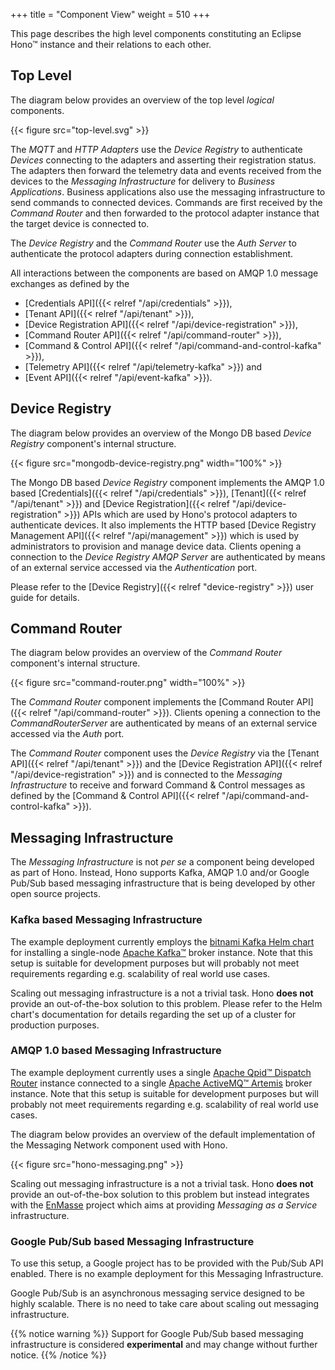 +++
title = "Component View"
weight = 510
+++

This page describes the high level components constituting an Eclipse Hono&trade; instance and their relations to each
other.
<!--more-->

## Top Level

The diagram below provides an overview of the top level *logical* components.

{{< figure src="top-level.svg" >}}

The *MQTT* and *HTTP Adapters* use the *Device Registry* to authenticate *Devices* connecting to the adapters and
asserting their registration status. The adapters then forward the telemetry data and events received from the devices
to the *Messaging Infrastructure* for delivery to *Business Applications*. Business applications also use the messaging
infrastructure to send commands to connected devices. Commands are first received by the *Command Router* and then
forwarded to the protocol adapter instance that the target device is connected to.

The *Device Registry* and the *Command Router* use the *Auth Server* to authenticate the protocol adapters during
connection establishment.

All interactions between the components are based on AMQP 1.0 message exchanges as defined by the

* [Credentials API]({{< relref "/api/credentials" >}}),
* [Tenant API]({{< relref "/api/tenant" >}}),
* [Device Registration API]({{< relref "/api/device-registration" >}}),
* [Command Router API]({{< relref "/api/command-router" >}}),
* [Command & Control API]({{< relref "/api/command-and-control-kafka" >}}),
* [Telemetry API]({{< relref "/api/telemetry-kafka" >}}) and
* [Event API]({{< relref "/api/event-kafka" >}}).

## Device Registry

The diagram below provides an overview of the Mongo DB based *Device Registry* component's internal structure.

{{< figure src="mongodb-device-registry.png" width="100%" >}}

The Mongo DB based *Device Registry* component implements the AMQP 1.0 based
[Credentials]({{< relref "/api/credentials" >}}), [Tenant]({{< relref "/api/tenant" >}}) and
[Device Registration]({{< relref "/api/device-registration" >}}) APIs which are used by Hono's protocol adapters to
authenticate devices.
It also implements the HTTP based [Device Registry Management API]({{< relref "/api/management" >}}) which is used by
administrators to provision and manage device data. Clients opening a connection to the *Device Registry AMQP Server*
are authenticated by means of an external service accessed via the *Authentication* port.

Please refer to the [Device Registry]({{< relref "device-registry" >}}) user guide for details.

## Command Router

The diagram below provides an overview of the *Command Router* component's internal structure.

{{< figure src="command-router.png" width="100%" >}}

The *Command Router* component implements the [Command Router API]({{< relref "/api/command-router" >}}).
Clients opening a connection to the *CommandRouterServer* are authenticated by means of an external service accessed
via the *Auth* port.

The *Command Router* component uses the *Device Registry* via the [Tenant API]({{< relref "/api/tenant" >}}) and the
[Device Registration API]({{< relref "/api/device-registration" >}}) and is connected to the *Messaging Infrastructure*
to receive and forward Command & Control messages as defined by the
[Command & Control API]({{< relref "/api/command-and-control-kafka" >}}).

## Messaging Infrastructure

The *Messaging Infrastructure* is not *per se* a component being developed as part of Hono. Instead, Hono supports
Kafka, AMQP 1.0 and/or Google Pub/Sub based messaging infrastructure that is being developed by other open source projects.

### Kafka based Messaging Infrastructure

The example deployment currently employs the [bitnami Kafka Helm chart](https://bitnami.com/stack/kafka/helm) for
installing a single-node [Apache Kafka&trade;](https://kafka.apache.org) broker instance. Note that this setup is
suitable for development purposes but will probably not meet requirements regarding e.g. scalability of real world
use cases.

Scaling out messaging infrastructure is a not a trivial task. Hono **does not** provide an out-of-the-box solution to
this problem. Please refer to the Helm chart's documentation for details regarding the set up of a cluster for production
purposes.

### AMQP 1.0 based Messaging Infrastructure

The example deployment currently uses a single [Apache Qpid&trade; Dispatch Router](https://qpid.apache.org)
instance connected to a single [Apache ActiveMQ&trade; Artemis](https://activemq.apache.org/artemis/) broker instance.
Note that this setup is suitable for development purposes but will probably not meet requirements regarding e.g.
scalability of real world use cases.

The diagram below provides an overview of the default implementation of the Messaging Network component used with Hono.

{{< figure src="hono-messaging.png"  >}}

Scaling out messaging infrastructure is a not a trivial task. Hono **does not** provide an out-of-the-box solution to
this problem but instead integrates with the [EnMasse](https://enmasseproject.github.io) project which aims at
providing *Messaging as a Service* infrastructure.

### Google Pub/Sub based Messaging Infrastructure

To use this setup, a Google project has to be provided with the Pub/Sub API enabled. There is no example deployment for
this Messaging Infrastructure.

Google Pub/Sub is an asynchronous messaging service designed to be highly scalable. There is no need to take care about scaling out
messaging infrastructure.

{{% notice warning %}}
Support for Google Pub/Sub based messaging infrastructure is considered **experimental** and may change without further notice.
{{% /notice %}}
